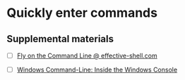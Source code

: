 # Quickly enter commands

## Supplemental materials

-   [ ] [Fly on the Command Line @ effective-shell.com](https://effective-shell.com/part-2-core-skills/fly-on-the-command-line/)

-   [ ] [Windows Command-Line: Inside the Windows Console](https://devblogs.microsoft.com/commandline/windows-command-line-inside-the-windows-console/)